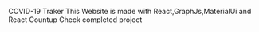 COVID-19 Traker 
This Website is made with React,GraphJs,MaterialUi and React Countup
Check completed project 
